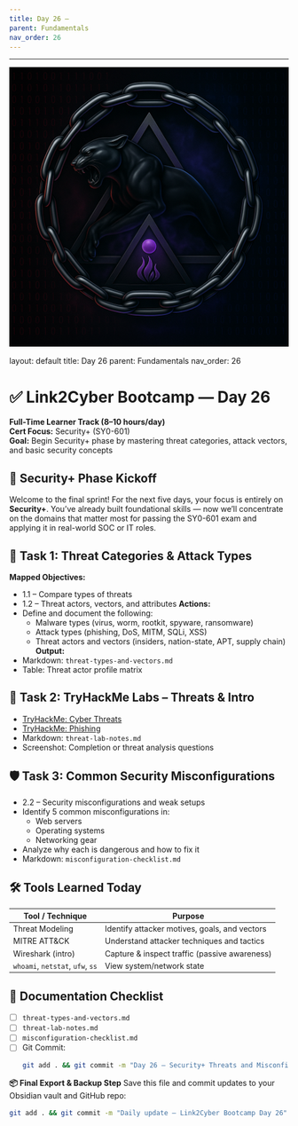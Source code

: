 ```yaml
---
title: Day 26 –
parent: Fundamentals
nav_order: 26
---
```

---
![Panther Icon](/assets/icons/icon-cyber-panther.png)

layout: default
title: Day 26
parent: Fundamentals
nav_order: 26

# ✅ Link2Cyber Bootcamp — Day 26
**Full-Time Learner Track (8–10 hours/day)**  
**Cert Focus:** Security+ (SY0-601)  
**Goal:** Begin Security+ phase by mastering threat categories, attack vectors, and basic security concepts
## 🔐 Security+ Phase Kickoff
Welcome to the final sprint! For the next five days, your focus is entirely on **Security+**. You’ve already built foundational skills — now we’ll concentrate on the domains that matter most for passing the SY0-601 exam and applying it in real-world SOC or IT roles.
## 🧠 Task 1: Threat Categories & Attack Types
**Mapped Objectives:**  
- 1.1 – Compare types of threats  
- 1.2 – Threat actors, vectors, and attributes
**Actions:**  
- Define and document the following:
  - Malware types (virus, worm, rootkit, spyware, ransomware)
  - Attack types (phishing, DoS, MITM, SQLi, XSS)
  - Threat actors and vectors (insiders, nation-state, APT, supply chain)
**Output:**  
- Markdown: `threat-types-and-vectors.md`  
- Table: Threat actor profile matrix
## 🧪 Task 2: TryHackMe Labs – Threats & Intro
- [TryHackMe: Cyber Threats](https://tryhackme.com/room/cyberthreats)  
- [TryHackMe: Phishing](https://tryhackme.com/room/phishing)
- Markdown: `threat-lab-notes.md`  
- Screenshot: Completion or threat analysis questions
## 🛡️ Task 3: Common Security Misconfigurations
- 2.2 – Security misconfigurations and weak setups
- Identify 5 common misconfigurations in:
  - Web servers
  - Operating systems
  - Networking gear
- Analyze why each is dangerous and how to fix it
- Markdown: `misconfiguration-checklist.md`
## 🛠️ Tools Learned Today
| Tool / Technique | Purpose                                       |
|------------------|-----------------------------------------------|
| Threat Modeling  | Identify attacker motives, goals, and vectors |
| MITRE ATT&CK     | Understand attacker techniques and tactics    |
| Wireshark (intro)| Capture & inspect traffic (passive awareness) |
| `whoami`, `netstat`, `ufw`, `ss` | View system/network state      |
## 📁 Documentation Checklist
- [ ] `threat-types-and-vectors.md`  
- [ ] `threat-lab-notes.md`  
- [ ] `misconfiguration-checklist.md`  
- [ ] Git Commit:
  ```bash
  git add . && git commit -m "Day 26 – Security+ Threats and Misconfiguration" && git push origin main
  ```
**📦 Final Export & Backup Step**
Save this file and commit updates to your Obsidian vault and GitHub repo:
```bash
git add . && git commit -m "Daily update – Link2Cyber Bootcamp Day 26" && git push origin main
```
